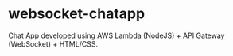 # websocket-chatapp
Chat App developed using AWS Lambda (NodeJS) + API Gateway (WebSocket) + HTML/CSS.
